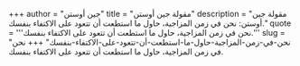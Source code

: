 +++
author = "جين أوستن"
title = "مقولة جين أوستن"
description = "مقولة جين أوستن: نحن في زمن المزاجية، حاول ما استطعت أن تتعود على الاكتفاء بنفسك."
quote = '''نحن في زمن المزاجية، حاول ما استطعت أن تتعود على الاكتفاء بنفسك.'''
slug = "نحن-في-زمن-المزاجية-حاول-ما-استطعت-أن-تتعود-على-الاكتفاء-بنفسك"
+++
نحن في زمن المزاجية، حاول ما استطعت أن تتعود على الاكتفاء بنفسك.
